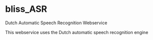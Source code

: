 # bliss_ASR
Dutch Automatic Speech Recognition Webservice

This webservice uses the Dutch automatic speech recognition engine
